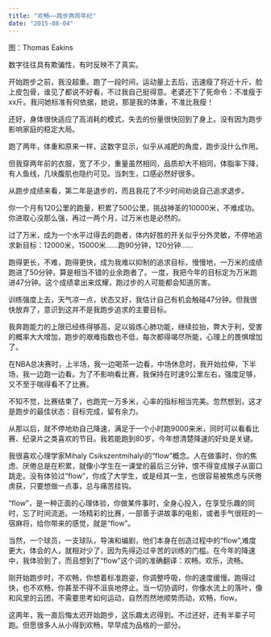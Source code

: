 ```yaml
---
title: "欢畅——跑步两周年纪"
date: "2015-08-04"
---
```


图：Thomas Eakins

数字往往具有欺骗性，有时反映不了真实。  

开始跑步之前，我没超重。跑了一段时间，运动量上去后，迅速瘦了将近十斤，脸上皮包骨，谁见了都说不好看，不过我自己挺得意。老婆还下了死命令：不准瘦于xx斤。我问她标准有何依据，她说，那是我的体重，不准比我瘦！

还好，身体很快适应了高消耗的模式，失去的份量很快回到了身上。没有因为跑步影响家庭的稳定大局。

跑了两年，体重和原来一样，这数字显示，似乎从减肥的角度，跑步没什么作用。

但我穿两年前的衣服，宽了不少，重量虽然相同，品质却大不相同，体脂率下降，有人鱼线，几块腹肌也隐约可见。当刺生，口感必然好很多。

从跑步成绩来看，第二年是退步的，而且我花了不少时间劝说自己追求退步。

你一个月有120公里的跑量，积累了500公里，挑战神圣的10000米，不难成功。你进取心没那么强，再过一两个月，过万米也是必然的。

过了万米，成为一个水平过得去的跑者，体内好胜的开关似乎分外灵敏，不停地追求新目标：12000米，15000米……跑90分钟，120分钟……

跑得更长，不难，跑得更快，成为我难以抑制的追求目标，慢慢地，一万米的成绩跑进了50分钟，算是相当不错的业余跑者了。一度，我把今年的目标定为万米跑进47分钟。这个成绩拿出来炫耀，跑过步的人可能都会知道厉害。

训练强度上去，天气凉一点，状态又好，我估计自己有机会触碰47分钟。但我很快放弃了，意识到这并不是我跑步追求的主要目标。

我奔跑能力的上限已经练得够高，足以锻炼心肺功能，继续拉抬，弊大于利，受害的概率大大增加，跑步的艰难指数也不低，每次都得竭尽所能，心理上的畏惧增加了。  

在NBA总决赛时，上半场，我一边喝茶一边看，中场休息时，我开始拉伸，下半场，我一边跑一边看。为了不影响看比赛，我保持在时速9公里左右，强度足够，又不至于喘得看不了比赛。

不知不觉，比赛结束了，也跑完一万多米，心率的指标相当完美。忽然想到，这才是跑步的最佳状态：目标完成，留有余力。

从那以后，就不停地劝自己降速，满足于一个小时跑9000来米，同时可以看看比赛、纪录片之类喜欢的节目。我若能跑到80岁，今年想清楚降速的好处是关键。

我很喜欢心理学家Mihaly Csikszentmihalyi的“flow”概念。人在做事时，你的焦虑、厌倦总是在积累，就像小学生在一课堂的最后三分钟，恨不得变成猴子从窗口跳走。没有体验过“flow”，你成了大学生，或是经其一生，也很容易被焦虑与厌倦虏获，只要想做一点事，总与痛苦挂钩。

“flow”，是一种正面的心理体验，你做某件事时，全身心投入，在享受乐趣的同时，忘了时间流逝。一场精彩的比赛，一部善于讲故事的电影，或者手气很旺的一宿麻将，给你带来的感觉，就是“flow”。

当然，一个球员，一支球队，导演和编剧，他们本身在创造过程中的“flow”,难度更大，体会的人，就相对少了，因为先得迈过辛苦的训练的门槛。在今年的降速中，我体验到了，而且想到了“flow”这个词的准确翻译：欢畅。欢乐，流畅。

刚开始跑步时，不欢畅，你想着标准跑姿，你调整呼吸，你的速度缓慢。跑得过快，也不欢畅，你甚至不得不沮丧地停止。当一切协调时，你像水流上的落叶，像和风里的云团，不需要思考如何运动，自然而然地顺势而动，欢畅，flow。

这两年，我一直后悔太迟开始跑步，这乐趣太迟得到。不过还好，还有半辈子可跑。但愿很多人从小得到欢畅，早早成为品格的一部分。
